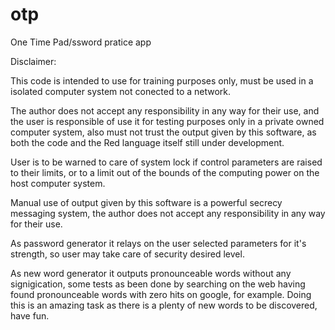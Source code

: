 # otp
One Time Pad/ssword pratice app

Disclaimer:

This code is intended to use for training purposes only, must be used in a isolated computer system not conected to a network.

The author does not accept any responsibility in any way for their use, and the user is responsible of use it for testing purposes only
in a private owned computer system, also must not trust the output given by this software, as both the code and the Red language itself still under development.

User is to be warned to care of system lock if control parameters are raised to their limits, or to a limit out of the bounds of the
computing power on the host computer system.

Manual use of output given by this software is a powerful secrecy messaging system, the author does not accept any responsibility in any way for their use. 

As password generator it relays on the user selected parameters for it's strength, so user may take care of security desired level.

As new word generator it outputs pronounceable words without any signigication, some tests as been done by searching on the web having found pronounceable words with zero hits on google, for example. Doing this is an amazing task as there is a plenty of new words to be discovered, have fun.

